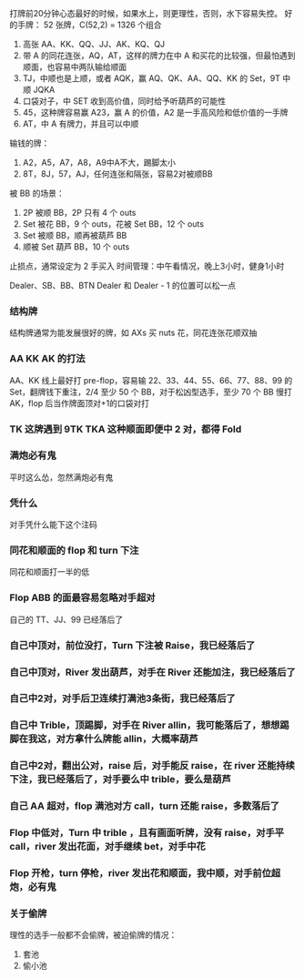 打牌前20分钟心态最好的时候，如果水上，则更理性，否则，水下容易失控。
好的手牌：
  52 张牌，C(52,2) = 1326 个组合
  1. 高张 AA、KK、QQ、JJ、AK、KQ、QJ
  2. 带 A 的同花连张，AQ，AT，这样的牌力在中 A 和买花的比较强，但最怕遇到顺面，也容易中两队输给顺面
  3. TJ，中顺也是上顺，或者 AQK，赢 AQ、QK、AA、QQ、KK 的 Set，9T 中顺 JQKA
  4. 口袋对子，中 SET 收到高价值，同时给予听葫芦的可能性
  5. 45，这种牌容易赢 A23，赢 A 的价值，A2 是一手高风险和低价值的一手牌
  6. AT，中 A 有牌力，并且可以中顺

输钱的牌：
  1. A2，A5，A7，A8，A9中A不大，踢脚太小
  2. 8T，8J，57，AJ，任何连张和隔张，容易2对被顺BB

被 BB 的场景：
  1. 2P 被顺 BB，2P 只有 4 个 outs
  2. Set 被花 BB，9 个 outs，花被 Set BB，12 个 outs
  3. Set 被顺 BB，顺再被葫芦 BB
  4. 顺被 Set 葫芦 BB，10 个 outs

止损点，通常设定为 2 手买入
时间管理：中午看情况，晚上3小时，健身1小时

Dealer、SB、BB、BTN
Dealer 和 Dealer - 1 的位置可以松一点

### 结构牌
  结构牌通常为能发展很好的牌，如 AXs 买 nuts 花，同花连张花顺双抽

### AA KK AK 的打法
  AA、KK 线上最好打 pre-flop，容易输 22、33、44、55、66、77、88、99 的 Set，翻牌钱下重注，2/4 至少 50 个 BB，对于松凶型选手，至少 70 个 BB
  慢打 AK，flop 后当作牌面顶对+1的口袋对打

### TK 这牌遇到 9TK TKA 这种顺面即便中 2 对，都得 Fold

### 满炮必有鬼
  平时这么怂，忽然满炮必有鬼

### 凭什么
  对手凭什么能下这个注码

### 同花和顺面的 flop 和 turn 下注
  同花和顺面打一半的低

### Flop ABB 的面最容易忽略对手超对
  自己的 TT、JJ、99 已经落后了

### 自己中顶对，前位没打，Turn 下注被 Raise，我已经落后了
### 自己中顶对，River 发出葫芦，对手在 River 还能加注，我已经落后了
### 自己中2对，对手后卫连续打满池3条街，我已经落后了
### 自己中 Trible，顶踢脚，对手在 River allin，我可能落后了，想想踢脚在我这，对方拿什么牌能 allin，大概率葫芦
### 自己中2对，翻出公对，raise 后，对手能反 raise，在 river 还能持续下注，我已经落后了，对手要么中 trible，要么是葫芦
### 自己 AA 超对，flop 满池对方 call，turn 还能 raise，多数落后了
### Flop 中低对，Turn 中 trible ，且有画面听牌，没有 raise，对手平 call，river 发出花面，对手继续 bet，对手中花
### Flop 开枪，turn 停枪，river 发出花和顺面，我中顺，对手前位超炮，必有鬼

### 关于偷牌
  理性的选手一般都不会偷牌，被迫偷牌的情况：
  1. 套池
  2. 偷小池
